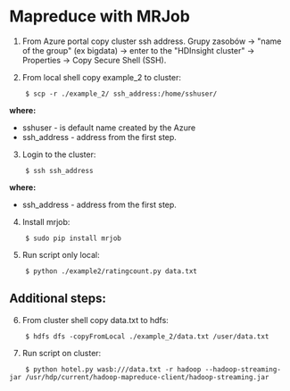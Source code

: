 # Mapreduce with MRJob

1. From Azure portal copy cluster ssh address.
    Grupy zasobów  -> "name of the group" (ex bigdata) -> enter to the "HDInsight cluster" -> Properties -> Copy Secure Shell (SSH).

2. From local shell copy example_2 to cluster:
```console
    $ scp -r ./example_2/ ssh_address:/home/sshuser/
```
**where:**<br/>
* sshuser - is default name created by the Azure<br/>
* ssh_address - address from the first step.

3. Login to the cluster:
```console
    $ ssh ssh_address
```
**where:**<br/>
* ssh_address - address from the first step.

4. Install mrjob:
```console
    $ sudo pip install mrjob
```

5. Run script only local:
```console
    $ python ./example2/ratingcount.py data.txt
```

## Additional steps:
6. From cluster shell copy data.txt to hdfs:
```console
    $ hdfs dfs -copyFromLocal ./example_2/data.txt /user/data.txt
```
7. Run script on cluster:
```console
    $ python hotel.py wasb:///data.txt -r hadoop --hadoop-streaming-jar /usr/hdp/current/hadoop-mapreduce-client/hadoop-streaming.jar
```

